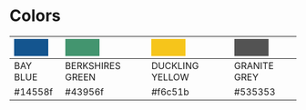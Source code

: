 # Colors

| <div style="background: #14558f; height:30px; width:60px"></div>  | <div style="background: #43956f; height:30px; width:60px"></div> | <div style="background: #f6c51b; height:30px; width:60px"></div> | <div style="background: #535353; height:30px; width:60px"></div> |
|---|---|---|---|
| BAY BLUE   | BERKSHIRES GREEN  | DUCKLING YELLOW | GRANITE GREY
| #14558f   | #43956f  | #f6c51b | #535353 |




